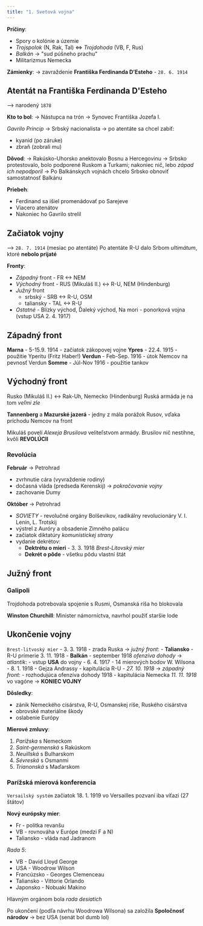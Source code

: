 ```yaml
---
title: "1. Svetová vojna"
---
```


**Príčiny**:

- Spory o kolónie a územie
- *Trojspolok* (N, Rak, Tal) <=> *Trojdohoda* (VB, F, Rus)
- *Balkán* -> "sud púšneho prachu"
- Militarizmus Nemecka

**Zámienky**:
-> zavraždenie $\textbf{Františka Ferdinanda D'Esteho}$ - `28. 6. 1914`

## Atentát na Františka Ferdinanda D'Esteho
--> narodený `1878`

**Kto to bol**:
-> Nástupca na trón
-> Synovec Františka Jozefa I.

*Gavrilo Princip*
-> Srbský nacionalista
-> po atentáte sa chcel zabiť:

- kyanid (po záruke)
- zbraň (zobrali mu)

**Dôvod**:
-> Rakúsko-Uhorsko anektovalo Bosnu a Hercegovinu
-> Srbsko protestovalo, bolo podporené Ruskom a Turkami; nakoniec nič, lebo *západ ich nepodporil*
-> Po Balkánskych vojnách chcelo Srbsko obnoviť samostatnosť Balkánu 

**Priebeh**:

- Ferdinand sa išiel promenádovať po Sarejeve
- Viacero atenátov
- Nakoniec ho Gavrilo strelil

## Začiatok vojny
--> `28. 7. 1914` (mesiac po atentáte)
Po atentáte R-U dalo Srbom *ultimátum*, ktoré **nebolo prijaté**

**Fronty**:

- *Západný* front - FR <-> NEM
- *Východný* front - RUS (Mikuláš II.) <-> R-U, NEM (Hindenburg)
- *Južný* front
	- srbský - SRB <-> R-U, OSM
	- taliansky - TAL <-> R-U
- *Ostatné* - Blízky východ, Ďaleký východ, Na mori - ponorková vojna (vstup USA 2. 4. 1917)

## Západný front
**Marna** - 5-15.9. 1914 - začiatok zákopovej vojne
**Ypres** - 22.4. 1915 - použitie Yperitu (Fritz Haber!)
**Verdun** - Feb-Sep. 1916 - útok Nemcov na pevnosť Verdun
**Somme** - Júl-Nov 1916 - použitie tankov

## Východný front
Rusko (Mikuláš II.) <-> Rak-Uh, Nemecko (Hindenburg)
Ruská armáda je na tom *veľmi zle*

**Tannenberg** a **Mazurské jazerá** - jedny z mála porážok Rusov, vďaka príchodu Nemcov na front

Mikuláš povelí *Alexeja Brusilova* veliteľstvom armády.
Brusilov nič nestihne, kvôli **REVOLÚCII**

### Revolúcia
**Február** -> Petrohrad
- zvrhnutie cára (vyvraždenie rodiny)
- dočasná vláda (predseda Kerenskij) -> *pokračovanie vojny*
- zachovanie Dumy

**Október** -> Petrohrad
- *SOVIETY* - revolučné orgány Bolševikov, radikálny revolucionáry
	V. I. Lenin, L. Trotskij
- výstrel z Auróry a obsadenie Zimného palácu
- začiatok diktatúry *komunistickej strany*
- vydanie dekrétov:
	- $\textbf{Dektrétu o mieri}$ - 3. 3. 1918 *Brest-Litovský mier*
	- $\textbf{Dekrét o pôde}$ - všetku pôdu vlastní štát

## Južný front

### Galipoli
Trojdohoda potrebovala spojenie s Rusmi, Osmanská ríša ho blokovala

**Winston Churchill**:
Minister námorníctva, navrhol použiť staršie lode

## Ukončenie vojny
`Brest-litvoský mier` - 3. 3. 1918 - zrada Ruska
-> *južný front*:
	- **Taliansko** - R-U prímerie 3. 11. 1918
	- **Balkán** - september 1918 *ofenzíva dohody*
-> *atlantik*:
	- vstup **USA** do vojny - 6. 4. 1917
	- 14 mierových bodov W. Wilsona - 8. 1. 1918
	- Gejza Andrassy - kapitulácia R-U - *27. 10. 1918*
-> *západný front*:
	- rozhodujúca ofenzíva dohody 1918
	- kapitulácia Nemecka *11. 11. 1918* vo vagóne -> **KONIEC VOJNY**

**Dôsledky**:
- zánik Nemeckého cisárstva, R-U, Osmanskej ríše, Ruského cisárstva
- obrovské materiálne škody
- oslabenie Európy

**Mierové zmluvy**:
1. *Parížska* s Nemeckom
2. *Saint-germenská* s Rakúskom
3. *Neuillská* s Bulharskom
4. *Sévreská* s Osmanmi
5. *Trianonská* s Maďarskom

### Parížská mierová konferencia
`Versailský systém`
začiatok 18. 1. 1919 vo Versailles
pozvaní iba víťazi (27 štátov)

**Nový európsky mier**:
- Fr - politka revanšu
- VB - rovnováha v Európe (medzi F a N)
- Taliansko - vláda nad Jadranom

*Rada 5*:
- VB - David Lloyd George
- USA - Woodrow Wilson
- Francúzsko - Georges Clemenceau
- Taliansko - Vittorie Orlando
- Japonsko - Nobuaki Makino

Hlavným orgánom bola *rada desiatich*

Po ukončení (podľa návrhu Woodrowa Wilsona) sa založila **Spoločnosť národov** 
-> bez USA (senát bol dumb lol)

